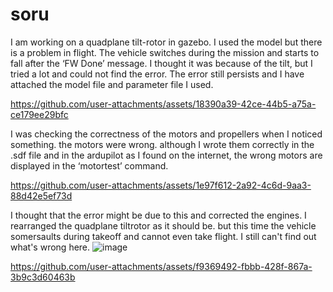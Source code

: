 # soru
I am working on a quadplane tilt-rotor in gazebo. I used the model but there is a problem in flight. The vehicle switches during the mission and starts to fall after the ‘FW Done’ message. I thought it was because of the tilt, but I tried a lot and could not find the error. The error still persists and I have attached the model file and parameter file I used. 

https://github.com/user-attachments/assets/18390a39-42ce-44b5-a75a-ce179ee29bfc


I was checking the correctness of the motors and propellers when I noticed something. the motors were wrong. although I wrote them correctly in the .sdf file and in the ardupilot as I found on the internet, the wrong motors are displayed in the ‘motortest’ command. 

https://github.com/user-attachments/assets/1e97f612-2a92-4c6d-9aa3-88d42e5ef73d


I thought that the error might be due to this and corrected the engines. I rearranged the quadplane tiltrotor as it should be. but this time the vehicle somersaults during takeoff and cannot even take flight. I still can't find out what's wrong here.
![image](https://github.com/user-attachments/assets/25b4b27b-b603-4a4d-8923-b01a35260292)


https://github.com/user-attachments/assets/f9369492-fbbb-428f-867a-3b9c3d60463b



